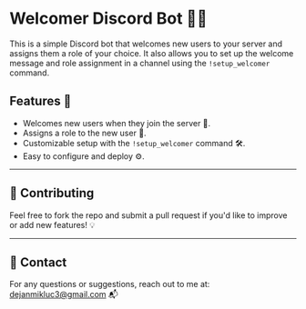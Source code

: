 # Welcomer Discord Bot 🤖✨

This is a simple Discord bot that welcomes new users to your server and assigns them a role of your choice. It also allows you to set up the welcome message and role assignment in a channel using the `!setup_welcomer` command.

## Features 🚀
- Welcomes new users when they join the server 🎉.
- Assigns a role to the new user 🏅.
- Customizable setup with the `!setup_welcomer` command 🛠️.
- Easy to configure and deploy ⚙️.

---

## 🤝 Contributing
Feel free to fork the repo and submit a pull request if you'd like to improve or add new features! 💡

---

## 📧 Contact
For any questions or suggestions, reach out to me at: dejanmikluc3@gmail.com 📬
